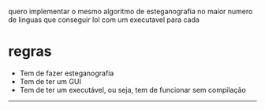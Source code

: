 quero implementar o mesmo algoritmo de esteganografia no maior numero de linguas que conseguir lol
com um executavel para cada
# **regras**

* Tem de fazer esteganografia 
* Tem de ter um GUI
* Tem de ter um executável, ou seja, tem de funcionar sem compilação 
---
